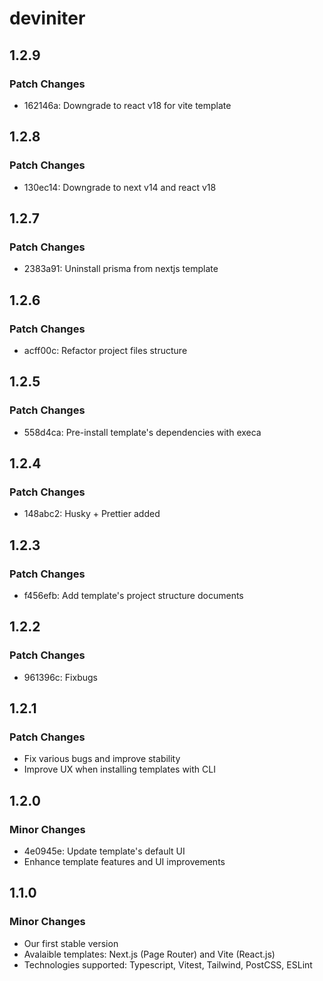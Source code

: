 # deviniter

## 1.2.9

### Patch Changes

- 162146a: Downgrade to react v18 for vite template

## 1.2.8

### Patch Changes

- 130ec14: Downgrade to next v14 and react v18

## 1.2.7

### Patch Changes

- 2383a91: Uninstall prisma from nextjs template

## 1.2.6

### Patch Changes

- acff00c: Refactor project files structure

## 1.2.5

### Patch Changes

- 558d4ca: Pre-install template's dependencies with execa

## 1.2.4

### Patch Changes

- 148abc2: Husky + Prettier added

## 1.2.3

### Patch Changes

- f456efb: Add template's project structure documents

## 1.2.2

### Patch Changes

- 961396c: Fixbugs

## 1.2.1

### Patch Changes

- Fix various bugs and improve stability
- Improve UX when installing templates with CLI

## 1.2.0

### Minor Changes

- 4e0945e: Update template's default UI
- Enhance template features and UI improvements

## 1.1.0

### Minor Changes

- Our first stable version
- Avalaible templates: Next.js (Page Router) and Vite (React.js)
- Technologies supported: Typescript, Vitest, Tailwind, PostCSS, ESLint
